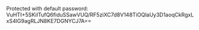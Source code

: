Protected with default password: 
<span class="inline-protected">VuHTI+5SKiITufQ6fiduSSawVUQ/RF5ziXC7d8V148TiOQlaUy3D1aoqCkRgxLxS4lG9agRLJN8KE7DGNYCJ7A==</span>
